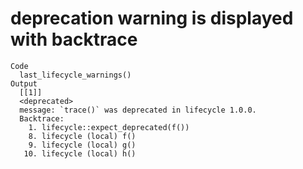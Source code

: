 # deprecation warning is displayed with backtrace

    Code
      last_lifecycle_warnings()
    Output
      [[1]]
      <deprecated>
      message: `trace()` was deprecated in lifecycle 1.0.0.
      Backtrace:
        1. lifecycle::expect_deprecated(f())
        8. lifecycle (local) f()
        9. lifecycle (local) g()
       10. lifecycle (local) h()
      

